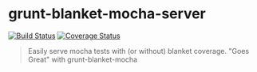 # grunt-blanket-mocha-server
[![Build Status](https://secure.travis-ci.org/stu-salsbury/grunt-blanket-mocha-server.png?branch=master)](http://travis-ci.org/stu-salsbury/grunt-blanket-mocha-server) <a href='https://coveralls.io/r/stu-salsbury/grunt-blanket-mocha-server'><img src='https://coveralls.io/repos/stu-salsbury/grunt-blanket-mocha-server/badge.png' alt='Coverage Status' /></a>

> Easily serve mocha tests with (or without) blanket coverage. "Goes Great" with grunt-blanket-mocha
